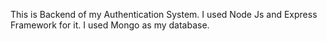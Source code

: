 This is Backend of my Authentication System.
I used Node Js and Express Framework for it.
I used Mongo as my database.

